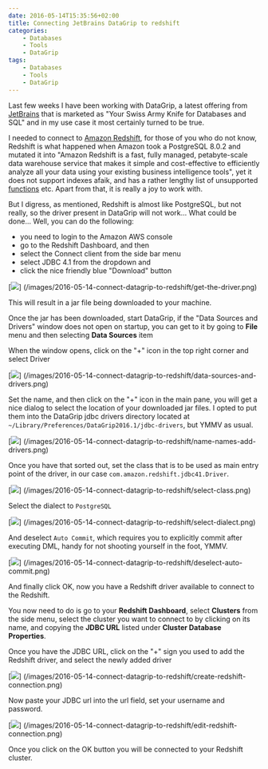 ```yaml
---
date: 2016-05-14T15:35:56+02:00
title: Connecting JetBrains DataGrip to redshift
categories:
    - Databases
    - Tools
    - DataGrip
tags:
    - Databases
    - Tools
    - DataGrip
---
```


Last few weeks I have been working with DataGrip, a latest offering from [JetBrains][jetbrains]
that is marketed as "Your Swiss Army Knife for Databases and SQL" and in my use case
it most certainly turned to be true.

I needed to connect to [Amazon Redshift][redshift], for those of you who do not know,
Redshift is what happened when Amazon took a PostgreSQL 8.0.2 and mutated it into
"Amazon Redshift is a fast, fully managed, petabyte-scale data warehouse service
that makes it simple and cost-effective to efficiently analyze all your data using
your existing business intelligence tools", yet it does not support indexes afaik,
and has a rather lengthy list of unsupported [functions][pgfunctions] etc.
Apart from that, it is really a joy to work with.

But I digress, as mentioned, Redshift is almost like PostgreSQL, but not really,
so the driver present in DataGrip will not work... What could be done...
Well, you can do the following:

- you need to login to the Amazon AWS console
- go to the Redshift Dashboard, and then
- select the Connect client from the side bar menu
- select JDBC 4.1 from the dropdown and
- click the nice friendly blue "Download" button

[![](/images/2016-05-14-connect-datagrip-to-redshift/get-the-driver.png)]
(/images/2016-05-14-connect-datagrip-to-redshift/get-the-driver.png)

This will result in a jar file being downloaded to your machine.

Once the jar has been downloaded, start DataGrip, if the "Data Sources and Drivers" window
does not open on startup, you can get to it by going to **File** menu and then selecting
**Data Sources** item

When the window opens, click on the "+" icon in the top right corner and select Driver

[![](/images/2016-05-14-connect-datagrip-to-redshift/data-sources-and-drivers.png)]
(/images/2016-05-14-connect-datagrip-to-redshift/data-sources-and-drivers.png)

Set the name, and then click on the "+" icon in the main pane, you will get a nice
dialog to select the location of your downloaded jar files.
I opted to put them into the DataGrip jdbc drivers directory located at
`~/Library/Preferences/DataGrip2016.1/jdbc-drivers`, but YMMV as usual.

[![](/images/2016-05-14-connect-datagrip-to-redshift/name-names-add-drivers.png)]
(/images/2016-05-14-connect-datagrip-to-redshift/name-names-add-drivers.png)

Once you have that sorted out, set the class that is to be used as main entry point
of the driver, in our case `com.amazon.redshift.jdbc41.Driver`.

[![](/images/2016-05-14-connect-datagrip-to-redshift/select-class.png)]
(/images/2016-05-14-connect-datagrip-to-redshift/select-class.png)

Select the dialect to `PostgreSQL`

[![](/images/2016-05-14-connect-datagrip-to-redshift/select-dialect.png)]
(/images/2016-05-14-connect-datagrip-to-redshift/select-dialect.png)

And deselect `Auto Commit`, which requires you to explicitly commit after executing DML,
handy for not shooting yourself in the foot, YMMV.

[![](/images/2016-05-14-connect-datagrip-to-redshift/deselect-auto-commit.png)]
(/images/2016-05-14-connect-datagrip-to-redshift/deselect-auto-commit.png)

And finally click OK, now you have a Redshift driver available to connect to the Redshift.

You now need to do is go to your **Redshift Dashboard**, select **Clusters** from the side menu,
select the cluster you want to connect to by clicking on its name, and copying the **JDBC URL**
listed under **Cluster Database Properties**.

Once you have the JDBC URL, click on the "+" sign you used to add the Redshift driver, and select
the newly added driver

[![](/images/2016-05-14-connect-datagrip-to-redshift/create-redshift-connection.png)]
(/images/2016-05-14-connect-datagrip-to-redshift/create-redshift-connection.png)

Now paste your JDBC url into the url field, set your username and password.

[![](/images/2016-05-14-connect-datagrip-to-redshift/edit-redshift-connection.png)]
(/images/2016-05-14-connect-datagrip-to-redshift/edit-redshift-connection.png)

Once you click on the OK button you will be connected to your Redshift cluster.

[jetbrains]: https://www.jetbrains.com/datagrip/
[redshift]: https://aws.amazon.com/documentation/redshift/
[pgfunctions]: http://docs.aws.amazon.com/redshift/latest/dg/c_unsupported-postgresql-functions.html
